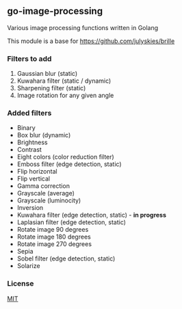 ## go-image-processing

Various image processing functions written in Golang

This module is a base for https://github.com/julyskies/brille

### Filters to add

1. Gaussian blur (static)
2. Kuwahara filter (static / dynamic)
3. Sharpening filter (static)
4. Image rotation for any given angle

### Added filters

- Binary
- Box blur (dynamic)
- Brightness
- Contrast
- Eight colors (color reduction filter)
- Emboss filter (edge detection, static)
- Flip horizontal
- Flip vertical
- Gamma correction
- Grayscale (average)
- Grayscale (luminocity)
- Inversion
- Kuwahara filter (edge detection, static) - **in progress**
- Laplasian filter (edge detection, static)
- Rotate image 90 degrees
- Rotate image 180 degrees
- Rotate image 270 degrees
- Sepia
- Sobel filter (edge detection, static)
- Solarize

### License

[MIT](./LICENSE.md)
